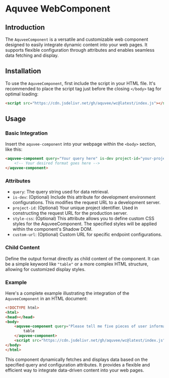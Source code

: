 # Aquvee WebComponent

## Introduction

The `AquveeComponent` is a versatile and customizable web component designed to easily integrate dynamic content into your web pages. It supports flexible configuration through attributes and enables seamless data fetching and display.

## Installation

To use the `AquveeComponent`, first include the script in your HTML file. It's recommended to place the script tag just before the closing `</body>` tag for optimal loading:

```html
<script src="https://cdn.jsdelivr.net/gh/aquvee/wc@latest/index.js"></script>
```

## Usage

### Basic Integration

Insert the `aquvee-component` into your webpage within the `<body>` section, like this:

```html
<aquvee-component query="Your query here" is-dev project-id="your-project-id">
    <!-- Your desired format goes here -->
</aquvee-component>
```

### Attributes

- `query`: The query string used for data retrieval.
- `is-dev`: (Optional) Include this attribute for development environment configurations. This modifies the request URL to a development server.
- `project-id`: (Optional) Your unique project identifier. Used in constructing the request URL for the production server.
- `style-css`: (Optional) This attribute allows you to define custom CSS styles for the AquveeComponent. The specified styles will be applied within the component's Shadow DOM.
- `custom-url`: (Optional) Custom URL for specific endpoint configurations.

### Child Content

Define the output format directly as child content of the component. It can be a simple keyword like `"table"` or a more complex HTML structure, allowing for customized display styles.

### Example

Here's a complete example illustrating the integration of the `AquveeComponent` in an HTML document:

```html
<!DOCTYPE html>
<html>
<head></head>
<body>
    <aquvee-component query="Please tell me five pieces of user information" is-dev project-id="your-project-id">
        table
    </aquvee-component>
    <script src="https://cdn.jsdelivr.net/gh/aquvee/wc@latest/index.js"></script>
</body>
</html>
```

This component dynamically fetches and displays data based on the specified query and configuration attributes. It provides a flexible and efficient way to integrate data-driven content into your web pages.
